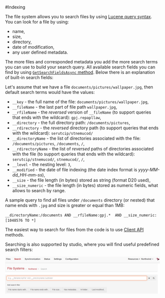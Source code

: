 ﻿#Indexing

The file system allows you to search files by using [Lucene query syntax](http://lucene.apache.org/core/old_versioned_docs/versions/3_0_0/queryparsersyntax.html). You can look for a file by using:

* name,
* size,
* directory,
* date of modification,
* any user defined metadata.

The more files and corresponded metadata you add the more search terms you can use to build your search query. All available search fields you can find by using [`GetSearchFieldsAsync` method](./client-api/commands/files/search/get-search-fields). Below there is an explanation of built-in search fields: 

Let's assume that we have a file `documents/pictures/wallpaper.jpg`, then default search terms would have the values:

* `__key` - the full name of the file: `documents/pictures/wallpaper.jpg`,
* `__fileName` - the last part of file path `wallpaper.jpg`,
* `__rfileName` - the *reversed* version of `__fileName` (to support queries that ends with the wildcard): `gpj.repapllaw`,
* `__directory` - the full directory path: `/documents/pictures`,
* `__rdirectory` - the *reversed* directory path (to support queries that ends with the wildcard): `serutcip/stnemucod/`
* `__directoryName` - the list of directories associated with the file: `/documents/pictures`, `/documents`, `/`,
* `__rdirectoryName` - the list of *reversed* paths of directories associated with the file (to support queries that ends with the wildcard): `serutcip/stnemucod/`, `stnemucod/`, `/`,
* `__level` - the nesting level: `3`,
* `__modified` - the date of file indexing (the date index format is *yyyy-MM-dd_HH-mm-ss*),
* `__size` - the file length (in bytes) stored as string (format D20 used),
* `__size_numeric` - the file length (in bytes) stored as numeric fields, what allows to search by range.

A sample query to find all files under `/documents` directory (or nested) that name ends with `.jpg` and size is greater or equal than 1MB:

`__directoryName:/documents AND __rfileName:gpj.*  AND __size_numeric:[1048576 TO *]`

The easiest way to search for files from the code is to use [Client API](client-api/commands/files/search/search) methods.

Searching is also supported by studio, where you will find useful predefined search filters:

![Figure 1: Search filters](images\indexing_studio.png)